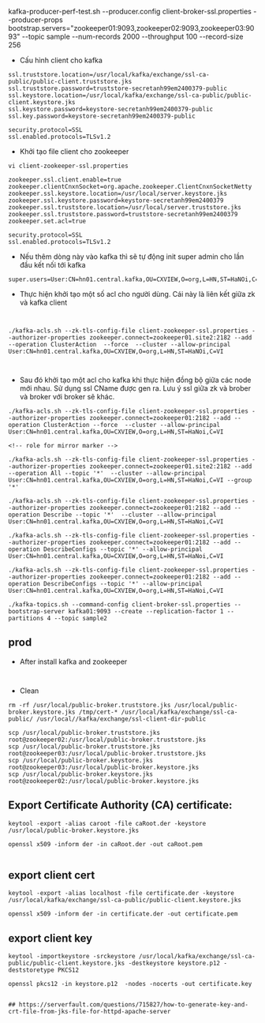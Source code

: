 kafka-producer-perf-test.sh --producer.config client-broker-ssl.properties --producer-props bootstrap.servers="zookeeper01:9093,zookeeper02:9093,zookeeper03:9093" --topic sample --num-records 2000 --throughput 100 --record-size 256



- Cấu hình client cho kafka
```
ssl.truststore.location=/usr/local/kafka/exchange/ssl-ca-public/public-client.truststore.jks
ssl.truststore.password=truststore-secretanh99em2400379-public
ssl.keystore.location=/usr/local/kafka/exchange/ssl-ca-public/public-client.keystore.jks
ssl.keystore.password=keystore-secretanh99em2400379-public
ssl.key.password=keystore-secretanh99em2400379-public

security.protocol=SSL
ssl.enabled.protocols=TLSv1.2
````

- Khởi tạo file client cho zookeeper
```
vi client-zookeeper-ssl.properties

zookeeper.ssl.client.enable=true
zookeeper.clientCnxnSocket=org.apache.zookeeper.ClientCnxnSocketNetty
zookeeper.ssl.keystore.location=/usr/local/server.keystore.jks
zookeeper.ssl.keystore.password=keystore-secretanh99em2400379
zookeeper.ssl.truststore.location=/usr/local/server.truststore.jks
zookeeper.ssl.truststore.password=truststore-secretanh99em2400379
zookeeper.set.acl=true

security.protocol=SSL
ssl.enabled.protocols=TLSv1.2
````


- Nếu thêm dòng này vào kafka thì sẽ tự động init super admin cho lần đầu kết nối tới kafka
```
super.users=User:CN=hn01.central.kafka,OU=CXVIEW,O=org,L=HN,ST=HaNOi,C=VI
```

- Thực hiện khởi tạo một số acl cho người dùng. Cái này là liên kết giữa zk và kafka client
````


./kafka-acls.sh --zk-tls-config-file client-zookeeper-ssl.properties --authorizer-properties zookeeper.connect=zookeeper01.site2:2182 --add --operation ClusterAction  --force  --cluster --allow-principal User:CN=hn01.central.kafka,OU=CXVIEW,O=org,L=HN,ST=HaNOi,C=VI 



````

- Sau đó khởi tạo một acl cho kafka khi thực hiện đồng bộ giữa các node mới nhau. Sử dụng ssl CName được gen ra. Lưu ý ssl giữa zk và brober và broker với broker sẽ khác.
```
./kafka-acls.sh --zk-tls-config-file client-zookeeper-ssl.properties --authorizer-properties zookeeper.connect=zookeeper01:2182 --add --operation ClusterAction --force  --cluster --allow-principal User:CN=hn01.central.kafka,OU=CXVIEW,O=org,L=HN,ST=HaNoi,C=VI

<!-- role for mirror marker -->

./kafka-acls.sh --zk-tls-config-file client-zookeeper-ssl.properties --authorizer-properties zookeeper.connect=zookeeper01.site2:2182 --add --operation All --topic '*'  --cluster --allow-principal User:CN=hn01.central.kafka,OU=CXVIEW,O=org,L=HN,ST=HaNoi,C=VI --group '*'

./kafka-acls.sh --zk-tls-config-file client-zookeeper-ssl.properties --authorizer-properties zookeeper.connect=zookeeper01:2182 --add --operation Describe --topic '*'  --cluster --allow-principal User:CN=hn01.central.kafka,OU=CXVIEW,O=org,L=HN,ST=HaNoi,C=VI

./kafka-acls.sh --zk-tls-config-file client-zookeeper-ssl.properties --authorizer-properties zookeeper.connect=zookeeper01:2182 --add --operation DescribeConfigs --topic '*' --allow-principal User:CN=hn01.central.kafka,OU=CXVIEW,O=org,L=HN,ST=HaNoi,C=VI

./kafka-acls.sh --zk-tls-config-file client-zookeeper-ssl.properties --authorizer-properties zookeeper.connect=zookeeper01:2182 --add --operation DescribeConfigs --topic '*' --allow-principal User:CN=hn01.central.kafka,OU=CXVIEW,O=org,L=HN,ST=HaNoi,C=VI

./kafka-topics.sh --command-config client-broker-ssl.properties --bootstrap-server kafka01:9093 --create --replication-factor 1 --partitions 4 --topic sample2
```



## prod

- After install kafka and zookeeper 

```


```

- Clean
```
rm -rf /usr/local/public-broker.truststore.jks /usr/local/public-broker.keystore.jks /tmp/cert-* /usr/local/kafka/exchange/ssl-ca-public/ /usr/local//kafka/exchange/ssl-client-dir-public

```



```
scp /usr/local/public-broker.truststore.jks  root@zookeeper02:/usr/local/public-broker.truststore.jks
scp /usr/local/public-broker.truststore.jks  root@zookeeper03:/usr/local/public-broker.truststore.jks
scp /usr/local/public-broker.keystore.jks   root@zookeeper03:/usr/local/public-broker.keystore.jks
scp /usr/local/public-broker.keystore.jks   root@zookeeper02:/usr/local/public-broker.keystore.jks
```



## Export  Certificate Authority (CA) certificate:

```
keytool -export -alias caroot -file caRoot.der -keystore /usr/local/public-broker.keystore.jks

openssl x509 -inform der -in caRoot.der -out caRoot.pem


```


## export client cert

```
keytool -export -alias localhost -file certificate.der -keystore /usr/local/kafka/exchange/ssl-ca-public/public-client.keystore.jks

openssl x509 -inform der -in certificate.der -out certificate.pem

```

## export client key
```
keytool -importkeystore -srckeystore /usr/local/kafka/exchange/ssl-ca-public/public-client.keystore.jks -destkeystore keystore.p12 -deststoretype PKCS12

openssl pkcs12 -in keystore.p12  -nodes -nocerts -out certificate.key


## https://serverfault.com/questions/715827/how-to-generate-key-and-crt-file-from-jks-file-for-httpd-apache-server
```